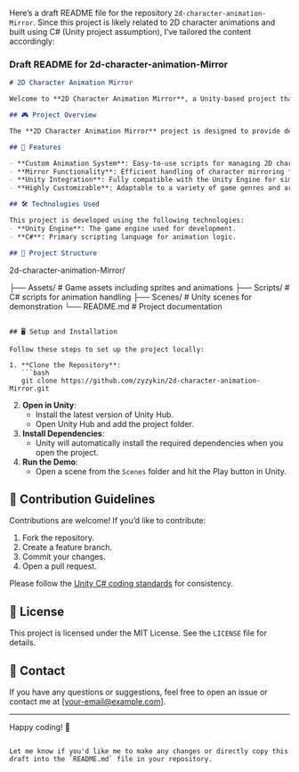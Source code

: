 Here’s a draft README file for the repository `2d-character-animation-Mirror`. Since this project is likely related to 2D character animations and built using C# (Unity project assumption), I’ve tailored the content accordingly:

### Draft README for 2d-character-animation-Mirror

```markdown
# 2D Character Animation Mirror

Welcome to **2D Character Animation Mirror**, a Unity-based project that simplifies the creation and implementation of 2D character animations in games. This project leverages the Unity Engine and C# to provide a streamlined and customizable animation system.

## 🎮 Project Overview

The **2D Character Animation Mirror** project is designed to provide developers with the tools and scripts needed to create seamless 2D character animations. Whether you're building a platformer, RPG, or any other 2D game, this project offers a solid foundation for your character animation needs.

## 🚀 Features

- **Custom Animation System**: Easy-to-use scripts for managing 2D character animations.
- **Mirror Functionality**: Efficient handling of character mirroring for directional animations.
- **Unity Integration**: Fully compatible with the Unity Engine for simple setup and use.
- **Highly Customizable**: Adaptable to a variety of game genres and art styles.

## 🛠️ Technologies Used

This project is developed using the following technologies:
- **Unity Engine**: The game engine used for development.
- **C#**: Primary scripting language for animation logic.

## 📂 Project Structure

```
2d-character-animation-Mirror/

├── Assets/          # Game assets including sprites and animations
├── Scripts/         # C# scripts for animation handling
├── Scenes/          # Unity scenes for demonstration
└── README.md        # Project documentation

```

## 🖥️ Setup and Installation

Follow these steps to set up the project locally:

1. **Clone the Repository**:
   ```bash
   git clone https://github.com/zyzykin/2d-character-animation-Mirror.git
   ```
2. **Open in Unity**:
   - Install the latest version of Unity Hub.
   - Open Unity Hub and add the project folder.
3. **Install Dependencies**:
   - Unity will automatically install the required dependencies when you open the project.
4. **Run the Demo**:
   - Open a scene from the `Scenes` folder and hit the Play button in Unity.

## 🤝 Contribution Guidelines

Contributions are welcome! If you’d like to contribute:

1. Fork the repository.
2. Create a feature branch.
3. Commit your changes.
4. Open a pull request.

Please follow the [Unity C# coding standards](https://learn.microsoft.com/en-us/dotnet/csharp/fundamentals/coding-style/coding-conventions) for consistency.

## 📜 License

This project is licensed under the MIT License. See the `LICENSE` file for details.

## 📧 Contact

If you have any questions or suggestions, feel free to open an issue or contact me at [your-email@example.com].

---

Happy coding! 🎉
```

Let me know if you'd like me to make any changes or directly copy this draft into the `README.md` file in your repository.
